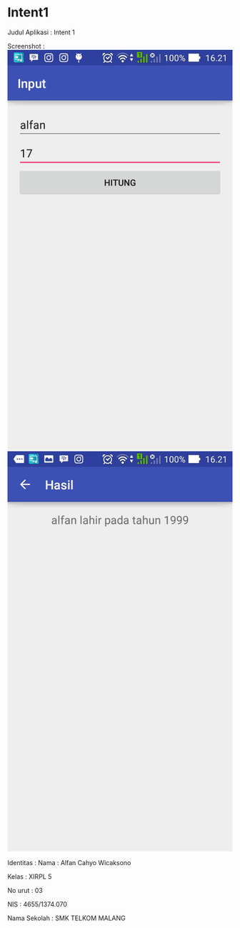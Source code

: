 # Intent1

Judul Aplikasi :
  Intent 1

Screenshot : 
![Screenshot_2016-10-09-16-21-43.jpg](https://github.com/Alfan11/Intent1/blob/master/Screenshot_2016-10-09-16-21-43.jpg)
![Screenshot_2016-10-09-16-21-48.jpg](https://github.com/Alfan11/Intent1/blob/master/Screenshot_2016-10-09-16-21-48.jpg)

Identitas : 
Nama : Alfan Cahyo Wicaksono

Kelas : XIRPL 5

No urut : 03

NIS : 4655/1374.070

Nama Sekolah : SMK TELKOM MALANG
